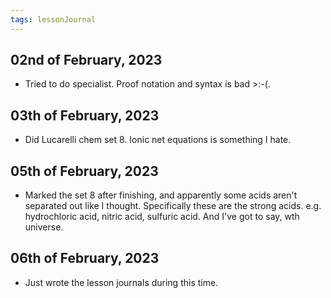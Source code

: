 ```yaml
---
tags: lessonJournal 
---
```


## 02nd of February, 2023

- Tried to do specialist. Proof notation and syntax is bad >:-(.

## 03th of February, 2023

- Did Lucarelli chem set 8. Ionic net equations is something I hate.

## 05th of February, 2023

- Marked the set 8 after finishing, and apparently some acids aren't separated out like I thought. Specifically these are the strong acids. e.g. hydrochloric acid, nitric acid, sulfuric acid. And I've got to say, wth universe.

## 06th of February, 2023

- Just wrote the lesson journals during this time.